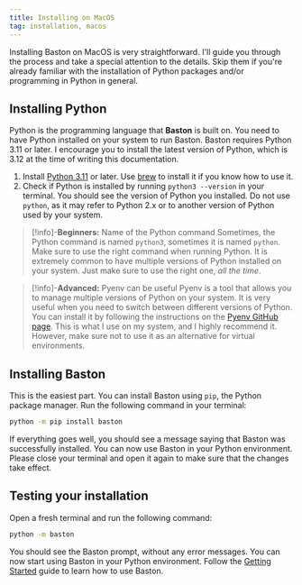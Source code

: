 ```yaml
---
title: Installing on MacOS
tag: installation, macos
---
```


Installing Baston on MacOS is very straightforward. I'll guide you through the process and take a special attention to the details. Skip them if you're already familiar with the installation of Python packages and/or programming in Python in general.

## Installing Python

Python is the programming language that **Baston** is built on. You need to have Python installed on your system to run Baston. Baston requires Python 3.11 or later. I encourage you to install the latest version of Python, which is 3.12 at the time of writing this documentation.

1. Install [Python 3.11](https://www.python.org/downloads/) or later. Use [brew](https://brew.sh/) to install it if you know how to use it.
2. Check if Python is installed by running `python3 --version` in your terminal. You should see the version of Python you installed. Do not use `python`, as it may refer to Python 2.x or to another version of Python used by your system.

>[!info]-**Beginners:** Name of the Python command
> Sometimes, the Python command is named `python3`, sometimes it is named `python`. Make sure to use the right command when running Python. It is extremely common to have multiple versions of Python installed on your system. Just make sure to use the right one, _all the time_.

>[!info]-**Advanced:** Pyenv can be useful
> Pyenv is a tool that allows you to manage multiple versions of Python on your system. It is very useful when you need to switch between different versions of Python. You can install it by following the instructions on the [Pyenv GitHub page](https://github.com/pyenv/pyenv). This is what I use on my system, and I highly recommend it. However, make sure not to use it as an alternative for virtual environments.


## Installing Baston

This is the easiest part. You can install Baston using `pip`, the Python package manager. Run the following command in your terminal:

```bash
python -m pip install baston
```

If everything goes well, you should see a message saying that Baston was successfully installed. You can now use Baston in your Python environment. Please close your terminal and open it again to make sure that the changes take effect.

## Testing your installation

Open a fresh terminal and run the following command:

```bash
python -m baston
```

You should see the Baston prompt, without any error messages. You can now start using Baston in your Python environment. Follow the [Getting Started](/getting-started) guide to learn how to use Baston.